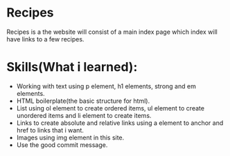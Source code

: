 # Recipes 

Recipes is a the website will consist of a main index page which index will have links to a few recipes.

# Skills(What i learned):

- Working with text using p element, h1 elements, strong and em elements.
- HTML boilerplate(the basic structure for html).
- List using ol element to create ordered items, ul element to create unordered items and li element to create items.
- Links to create absolute and relative links using a element to anchor and href to links that i want.
- Images using img element in this site.
- Use the good commit message.